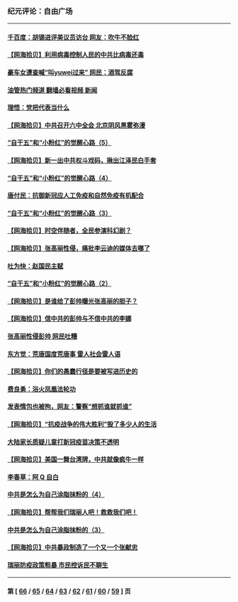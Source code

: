 ### 纪元评论：自由广场
---
#### [千百度：胡锡进评美议员访台 网友：吹牛不脸红](../../pages/nsc993/n13369454.md?11120330) 
#### [【网海拾贝】利用病毒控制人民的中共比病毒还毒](../../pages/nsc993/n13366895.md?11120330) 
#### [豪车女遭查喊“叫yuwei过来” 网民：酒驾反腐](../../pages/nsc993/n13366842.md?11120330) 
#### [油管热门频道 翻墙必看视频 新闻](ok?11120330)
#### [理悟：党把代表当什么](../../pages/nsc993/n13366816.md?11120330) 
#### [【网海拾贝】中共召开六中全会 北京阴风黑雾弥漫](../../pages/nsc993/n13364344.md?11120330) 
#### [“自干五”和“小粉红”的觉醒心路（5）](../../pages/nsc993/n13364305.md?11120330) 
#### [【网海拾贝】新一出中共权斗戏码，揪出江泽民白手套](../../pages/nsc993/n13361697.md?11120330) 
#### [“自干五”和“小粉红”的觉醒心路（4）](../../pages/nsc993/n13361539.md?11120330) 
#### [唐付民：抗御新冠应人工免疫和自然免疫有机配合](../../pages/nsc993/n13361526.md?11120330) 
#### [“自干五”和“小粉红”的觉醒心路（3）](../../pages/nsc993/n13358759.md?11120330) 
#### [【网海拾贝】时空伴随者，全民参演科幻剧？](../../pages/nsc993/n13358829.md?11120330) 
#### [【网海拾贝】张高丽性侵，痛批李云迪的媒体去哪了](../../pages/nsc993/n13357431.md?11120330) 
#### [吐为快：赵国民主赋](../../pages/nsc993/n13357508.md?11120330) 
#### [“自干五”和“小粉红”的觉醒心路（2）](../../pages/nsc993/n13357310.md?11120330) 
#### [【网海拾贝】是谁给了彭帅曝光张高丽的胆子？](../../pages/nsc993/n13355728.md?11120330) 
#### [【网海拾贝】信中共的彭帅与不信中共的李娜](../../pages/nsc993/n13352875.md?11120330) 
#### [张高丽性侵彭帅 网民吐糟](../../pages/nsc993/n13352787.md?11120330) 
#### [东方觉：荒唐国度荒唐事 雷人社会雷人语](../../pages/nsc993/n13352744.md?11120330) 
#### [【网海拾贝】你们的愚蠢行径是要被写进历史的](../../pages/nsc993/n13350078.md?11120330) 
#### [费良勇：浴火凤凰法轮功](../../pages/nsc993/n13350213.md?11120330) 
#### [发表情包也被拘，网友：警察“想抓谁就抓谁”](../../pages/nsc993/n13349925.md?11120330) 
#### [【网海拾贝】“抗疫战争的伟大胜利”毁了多少人的生活](../../pages/nsc993/n13347377.md?11120330) 
#### [大陆家长质疑儿童打新冠疫苗决策不透明](../../pages/nsc993/n13347261.md?11120330) 
#### [【网海拾贝】美国一舞台湾牌，中共就像疯牛一样](../../pages/nsc993/n13344669.md?11120330) 
#### [李春草：阿 Q 自白](../../pages/nsc993/n13343668.md?11120330) 
#### [中共是怎么为自己涂脂抹粉的（4）](../../pages/nsc993/n13340568.md?11120330) 
#### [【网海拾贝】帮帮我们瑞丽人吧！救救我们吧！](../../pages/nsc993/n13339001.md?11120330) 
#### [中共是怎么为自己涂脂抹粉的（3）](../../pages/nsc993/n13335534.md?11120330) 
#### [【网海拾贝】中共暴政制造了一个又一个张献忠](../../pages/nsc993/n13335375.md?11120330) 
#### [瑞丽防疫政策粗暴 市民控诉民不聊生](../../pages/nsc993/n13335277.md?11120330) 

---
#### 第 [ [66](./66.md?11120330) / [65](./65.md?11120330) / [64](./64.md?11120330) / [63](./63.md?11120330) / [62](./62.md?11120330) / [61](./61.md?11120330) / [60](./60.md?11120330) / [59](./59.md?11120330) ] 页
